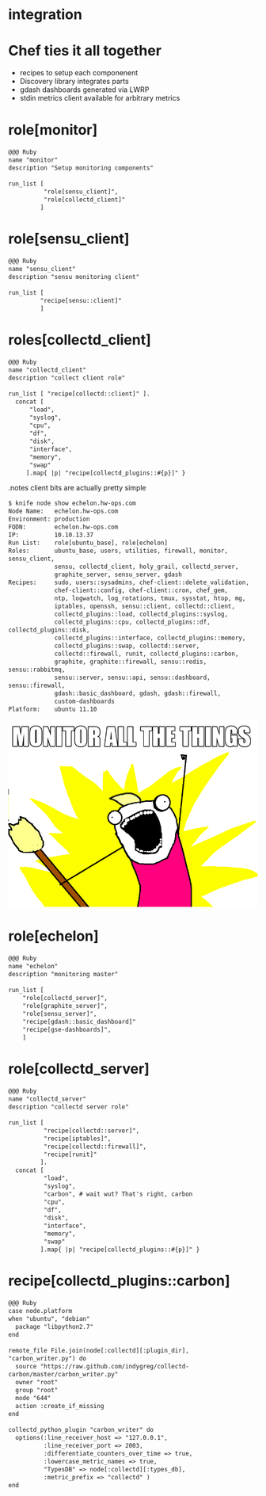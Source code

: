 <!SLIDE >
# integration

<!SLIDE bullets incremental>
# Chef ties it all together

* recipes to setup each componenent
* Discovery library integrates parts
* gdash dashboards generated via LWRP
* stdin metrics client available for arbitrary metrics

<!SLIDE code>
# role[monitor]

    @@@ Ruby
    name "monitor"
    description "Setup monitoring components"
    
    run_list [
              "role[sensu_client]",
              "role[collectd_client]"
             ]

# role[sensu_client]

    @@@ Ruby
    name "sensu_client"
    description "sensu monitoring client"
    
    run_list [
             "recipe[sensu::client]"
             ]
    
<!SLIDE code>
# roles[collectd_client]

    @@@ Ruby
    name "collectd_client"
    description "collect client role"

    run_list [ "recipe[collectd::client]" ].
      concat [
          "load",
          "syslog",
          "cpu",
          "df",
          "disk",
          "interface",
          "memory",
          "swap"
         ].map{ |p| "recipe[collectd_plugins::#{p}]" }

.notes client bits are actually pretty simple

<!SLIDE commandline incremental>

    $ knife node show echelon.hw-ops.com
    Node Name:   echelon.hw-ops.com
    Environment: production
    FQDN:        echelon.hw-ops.com
    IP:          10.10.13.37
    Run List:    role[ubuntu_base], role[echelon]
    Roles:       ubuntu_base, users, utilities, firewall, monitor, sensu_client, 
                 sensu, collectd_client, holy_grail, collectd_server,
                 graphite_server, sensu_server, gdash
    Recipes:     sudo, users::sysadmins, chef-client::delete_validation,
                 chef-client::config, chef-client::cron, chef_gem,
                 ntp, logwatch, log_rotations, tmux, sysstat, htop, mg,
                 iptables, openssh, sensu::client, collectd::client, 
                 collectd_plugins::load, collectd_plugins::syslog,
                 collectd_plugins::cpu, collectd_plugins::df, collectd_plugins::disk,
                 collectd_plugins::interface, collectd_plugins::memory, 
                 collectd_plugins::swap, collectd::server,
                 collectd::firewall, runit, collectd_plugins::carbon,
                 graphite, graphite::firewall, sensu::redis, sensu::rabbitmq,
                 sensu::server, sensu::api, sensu::dashboard, sensu::firewall,
                 gdash::basic_dashboard, gdash, gdash::firewall,
                 custom-dashboards
    Platform:    ubuntu 11.10

<!SLIDE center>

![monitor all the things](../img/monitor-allthethings.png)

<!SLIDE code>
# role[echelon]

    @@@ Ruby
    name "echelon"
    description "monitoring master"

    run_list [
        "role[collectd_server]",
        "role[graphite_server]",
        "role[sensu_server]",
        "recipe[gdash::basic_dashboard]"
        "recipe[gse-dashboards]",
        ]                                                            

<!SLIDE code small>
# role[collectd_server]

    @@@ Ruby
    name "collectd_server"
    description "collectd server role"

    run_list [
              "recipe[collectd::server]",
              "recipe[iptables]",
              "recipe[collectd::firewall]",
              "recipe[runit]"
             ].
      concat [
              "load",
              "syslog",
              "carbon", # wait wut? That's right, carbon
              "cpu",
              "df",
              "disk",
              "interface",
              "memory",
              "swap"
             ].map{ |p| "recipe[collectd_plugins::#{p}]" }

<!SLIDE code smaller>
# recipe[collectd_plugins::carbon]

    @@@ Ruby
    case node.platform
    when "ubuntu", "debian"
      package "libpython2.7"
    end

    remote_file File.join(node[:collectd][:plugin_dir], "carbon_writer.py") do
      source "https://raw.github.com/indygreg/collectd-carbon/master/carbon_writer.py"
      owner "root"
      group "root"
      mode "644"
      action :create_if_missing
    end

    collectd_python_plugin "carbon_writer" do
      options(:line_receiver_host => "127.0.0.1",
              :line_receiver_port => 2003,
              :differentiate_counters_over_time => true,
              :lowercase_metric_names => true,
              "TypesDB" => node[:collectd][:types_db],
              :metric_prefix => "collectd" )
    end
